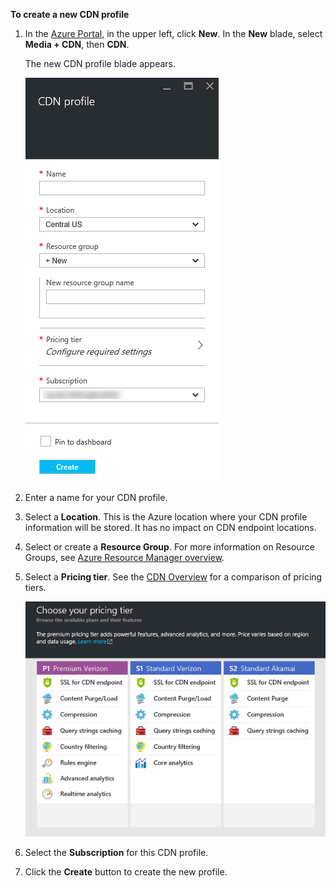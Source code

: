 **To create a new CDN profile**

1. In the [Azure Portal](https://portal.azure.com), in the upper left, click **New**.  In the **New** blade, select **Media + CDN**, then **CDN**.

    The new CDN profile blade appears.

    ![New CDN Profile](./media/cdn-create-profile/new-cdn-profile.png)

2. Enter a name for your CDN profile.

3. Select a **Location**.  This is the Azure location where your CDN profile information will be stored.  It has no impact on CDN endpoint locations.

4. Select or create a **Resource Group**.  For more information on Resource Groups, see [Azure Resource Manager overview](resource-group-overview.md#resource-groups).

5. Select a **Pricing tier**.  See the [CDN Overview](cdn-overview.md#azure-cdn-features) for a comparison of pricing tiers.
    
    ![CDN pricing tier selection](./media/cdn-create-profile/cdn-choose-sku.png)

6. Select the **Subscription** for this CDN profile.

7. Click the **Create** button to create the new profile. 